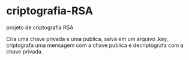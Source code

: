 # criptografia-RSA

projeto de criptografia RSA

Cria uma chave privada e uma publica, salva em um arquivo .key, 
criptografa uma mensagem com a chave publica e decriptografa com a chave privada.
